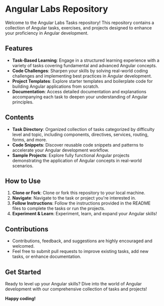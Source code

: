 # Angular Labs Repository

Welcome to the Angular Labs Tasks repository! This repository contains a collection of Angular tasks, exercises, and projects designed to enhance your proficiency in Angular development.

## Features

- **Task-Based Learning**: Engage in a structured learning experience with a variety of tasks covering fundamental and advanced Angular concepts.
- **Code Challenges**: Sharpen your skills by solving real-world coding challenges and implementing best practices in Angular development.
- **Project Templates**: Explore starter templates and boilerplate code for building Angular applications from scratch.
- **Documentation**: Access detailed documentation and explanations accompanying each task to deepen your understanding of Angular principles.

## Contents

- **Task Directory**: Organized collection of tasks categorized by difficulty level and topic, including components, directives, services, routing, forms, and more.
- **Code Snippets**: Discover reusable code snippets and patterns to accelerate your Angular development workflow.
- **Sample Projects**: Explore fully functional Angular projects demonstrating the application of Angular concepts in real-world scenarios.

## How to Use

1. **Clone or Fork**: Clone or fork this repository to your local machine.
2. **Navigate**: Navigate to the task or project you're interested in.
3. **Follow Instructions**: Follow the instructions provided in the README files to complete the tasks or run the projects.
4. **Experiment & Learn**: Experiment, learn, and expand your Angular skills!

## Contributions

- Contributions, feedback, and suggestions are highly encouraged and welcomed.
- Feel free to submit pull requests to improve existing tasks, add new tasks, or enhance documentation.

## Get Started

Ready to level up your Angular skills? Dive into the world of Angular development with our comprehensive collection of tasks and projects!

**Happy coding!**

